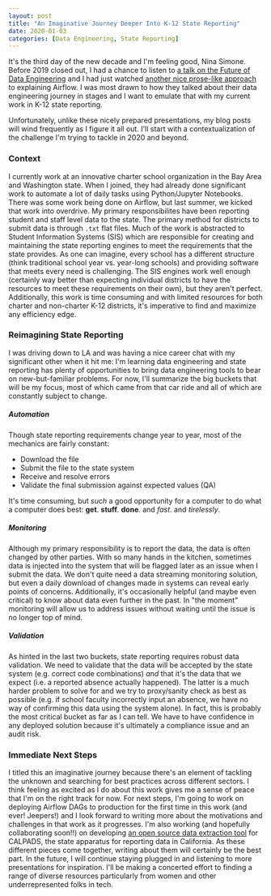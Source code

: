 ```yaml
---
layout: post
title: "An Imaginative Journey Deeper Into K-12 State Reporting"
date: 2020-01-03
categories: [Data Engineering, State Reporting]
---
```

It's the third day of the new decade and I'm feeling good, Nina Simone. Before 2019 closed out, I had a chance to listen to [a talk on the Future of Data Engineering](https://www.infoq.com/presentations/data-engineering-pipelines-warehouses/) and I had just watched [another nice prose-like approach](https://www.youtube.com/watch?v=4iDjegukrkI) to explaining Airflow. I was most drawn to how they talked about their data engineering journey in stages and I want to emulate that with my current work in K-12 state reporting. <!--more-->

Unfortunately, unlike these nicely prepared presentations, my blog posts will wind frequently as I figure it all out. I'll start with a contextualization of the challenge I'm trying to tackle in 2020 and beyond.

### Context
I currently work at an innovative charter school organization in the Bay Area and Washington state. When I joined, they had already done significant work to automate a lot of daily tasks using Python/Jupyter Notebooks. There was some work being done on Airflow, but last summer, we kicked that work into overdrive. My primary responsibilites have been reporting student and staff level data to the state. The primary method for districts to submit data is through `.txt` flat files. Much of the work is abstracted to Student Information Systems (SIS) which are responsible for creating and maintaining the state reporting engines to meet the requirements that the state provides. As one can imagine, every school has a different structure (think traditional school year vs. year-long schools) and providing software that meets every need is challenging. The SIS engines work well enough (certainly way better than expecting individual districts to have the resources to meet these requirements on their own), but they aren't perfect. Additionally, this work is time consuming and with limited resources for both charter and non-charter K-12 districts, it's imperative to find and maximize any efficiency edge.

### Reimagining State Reporting
I was driving down to LA and was having a nice career chat with my significant other when it hit me: I'm learning data engineering and state reporting has plenty of opportunities to bring data engineering tools to bear on new-but-familiar problems. For now, I'll summarize the big buckets that will be my focus, most of which came from that car ride and all of which are constantly subject to change.

##### Automation
Though state reporting requirements change year to year, most of the mechanics are fairly constant:
- Download the file
- Submit the file to the state system
- Receive and resolve errors
- Validate the final submission against expected values (QA)

It's time consuming, but _such_ a good opportunity for a computer to do what a computer does best: **get**. **stuff**. **done**. and _fast_. and _tirelessly_.

##### Monitoring
Although my primary responsibility is to report the data, the data is often changed by other parties. With so many hands in the kitchen, sometimes data is injected into the system that will be flagged later as an issue when I submit the data. We don't quite need a data streaming monitoring solution, but even a daily download of changes made in systems can reveal early points of concerns. Additionally, it's occasionally helpful (and maybe even critical) to know about data even further in the past. In "the moment" monitoring will allow us to address issues without waiting until the issue is no longer top of mind.

##### Validation
As hinted in the last two buckets, state reporting requires robust data validation. We need to validate that the data will be accepted by the state system (e.g. correct code combinations) _and_ that it's the data that we expect (i.e. a reported absence actually happened). The latter is a much harder problem to solve for and we try to proxy/sanity check as best as possible (e.g. if school faculty incorrectly input an absence, we have no way of confirming this data using the system alone). In fact, this is probably the most critical bucket as far as I can tell. We have to have confidence in any deployed solution because it's ultimately a compliance issue and an audit risk.

### Immediate Next Steps
I titled this an imaginative journey because there's an element of tackling the unknown and searching for best practices across different sectors. I think feeling as excited as I do about this work gives me a sense of peace that I'm on the right track for now. For next steps, I'm going to work on deploying Airflow DAGs to production for the first time in this work (and ever! Jeepers!) and I look forward to writing more about the motivations and challenges in that work as it progresses. I'm also working (and hopefully collaborating soon!!) on developing [an open source data extraction tool](https://github.com/SummitPublicSchools/ducttape-calpads) for CALPADS, the state apparatus for reporting data in California. As these different pieces come together, writing about them will certainly be the best part. In the future, I will continue staying plugged in and listening to more presentations for inspiration. I'll be making a concerted effort to finding a range of diverse resources particularly from women and other underrepresented folks in tech.